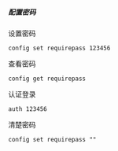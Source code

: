 ##### 配置密码

设置密码

`config set requirepass 123456`

查看密码

`config get requirepass`

认证登录

`auth 123456`

清楚密码

`config set requirepass ""`


